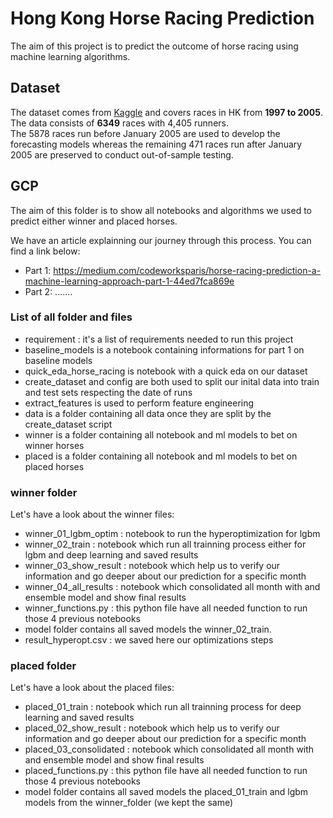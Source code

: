 # Hong Kong Horse Racing Prediction

The aim of this project is to predict the outcome of horse racing using machine learning algorithms.

## Dataset
The dataset comes from [Kaggle](https://www.kaggle.com/gdaley/hkracing) and covers races in HK from **1997 to 2005**. <br>
The data consists of **6349** races with 4,405 runners. <br>
The 5878 races run before January 2005 are used to develop the forecasting models whereas the remaining 471 races run after January 2005 are preserved to conduct out-of-sample testing.

## GCP

The aim of this folder is to show all notebooks and algorithms we used to predict either winner and placed horses.

We have an article explainning our journey through this process. You can find a link below:
* Part 1: https://medium.com/codeworksparis/horse-racing-prediction-a-machine-learning-approach-part-1-44ed7fca869e
* Part 2: .......

### List of all folder and files

* requirement : it's a list of requirements needed to run this project
* baseline_models is a notebook containing informations for part 1 on baseline models
* quick_eda_horse_racing is notebook with a quick eda on our dataset
* create_dataset and config are both used to split our inital data into train and test sets respecting the date of runs
* extract_features is used to perform feature engineering
* data is a folder containing all data once they are split by the create_dataset script
* winner is a folder containing all notebook and ml models to bet on winner horses
* placed is a folder containing all notebook and ml models to bet on placed horses

### winner folder

Let's have a look about the winner files:

* winner_01_lgbm_optim : notebook to run the hyperoptimization for lgbm
* winner_02_train : notebook which run all trainning process either for lgbm and deep learning and saved results
* winner_03_show_result : notebook which help us to verify our information and go deeper about our prediction for a specific month
* winner_04_all_results : notebook which consolidated all month with and ensemble model and show final results
* winner_functions.py : this python file have all needed function to run those 4 previous notebooks
* model folder contains all saved models the winner_02_train.
* result_hyperopt.csv : we saved here our optimizations steps


### placed folder

Let's have a look about the placed files:


* placed_01_train : notebook which run all trainning process for deep learning and saved results
* placed_02_show_result : notebook which help us to verify our information and go deeper about our prediction for a specific month
* placed_03_consolidated : notebook which consolidated all month with and ensemble model and show final results
* placed_functions.py : this python file have all needed function to run those 4 previous notebooks
* model folder contains all saved models the placed_01_train and lgbm models from the winner_folder (we kept the same)


